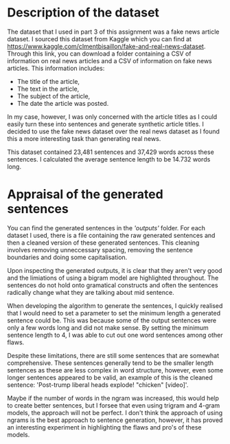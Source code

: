 # Description of the dataset
The dataset that I used in part 3 of this assignment was a fake news article dataset.
I sourced this dataset from Kaggle which you can find at https://www.kaggle.com/clmentbisaillon/fake-and-real-news-dataset. Through this link, you can download a folder containing a CSV of information on real news articles and a CSV of information on fake news articles.
This information includes:

   * The title of the article,
   * The text in the article,
   * The subject of the article,
   * The date the article was posted.

In my case, however, I was only concerned with the article titles as I could easily turn these into sentences and generate synthetic article titles.
I decided to use the fake news dataset over the real news dataset as I found this a more interesting task than generating real news.

This dataset contained 23,481 sentences and 37,429 words across these sentences. I calculated the average sentence length to be 14.732 words long.


# Appraisal of the generated sentences

You can find the generated sentences in the *'outputs'* folder. For each dataset I used, there is a file containing the raw generated sentences and then a cleaned version of these generated sentences.
This cleaning involves removing unneccessary spacing, removing the sentence boundaries and doing some capitalisation.

Upon inspecting the generated outputs, it is clear that they aren't very good and the limiations of using a bigram model are highlighted throughout. The sentences do not hold onto gramatical constructs and often the sentences radically change what they are talking about mid sentence.

When developing the algorithm to generate the sentences, I quickly realised that I would need to set a parameter to set the minimum length a generated sentence could be. This was because some of the output sentences were only a few words long and did not make sense. By setting the minimum sentence length to 4, I was able to cut out one word sentences among other flaws.

Despite these limitations, there are still some sentences that are somewhat comprehensive. These sentences generally tend to be the smaller length sentences as these are less complex in word structure, however, even some longer sentences appeared to be valid, an example of this is the cleaned sentence: 'Post-trump liberal heads explode! "chicken" [video]'.

Maybe if the number of words in the ngram was increased, this would help to create better sentences, but I forsee that even using trigram and 4-gram models, the approach will not be perfect. I don't think the approach of using ngrams is the best approach to sentence generation, however, it has proved an interesting experiment in highlighting the flaws and pro's of these models.
